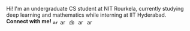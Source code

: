 Hi! I'm an undergraduate CS student at NIT Rourkela, currently studying deep learning and mathematics while interning at IIT Hyderabad.  <br>
**Connect with me!** <a href="https://linkedin.com/in/arnavsamal" target="blank"><img align="center" src="https://raw.githubusercontent.com/rahuldkjain/github-profile-readme-generator/master/src/images/icons/Social/linked-in-alt.svg" alt="arnavsamal" height="12" width="16" /></a> <a href="https://kaggle.com/arnavs19" target="blank"><img align="center" src="https://raw.githubusercontent.com/rahuldkjain/github-profile-readme-generator/master/src/images/icons/Social/kaggle.svg" alt="arnavs19" height="15" width="20" /></a> <a href="https://medium.com/@arnavsamal" target="blank"><img align="center" src="https://raw.githubusercontent.com/rahuldkjain/github-profile-readme-generator/master/src/images/icons/Social/medium.svg" alt="@arnavsamal" height="15" width="20" /></a> <a href="https://www.leetcode.com/arnavs04" target="blank"><img align="center" src="https://raw.githubusercontent.com/rahuldkjain/github-profile-readme-generator/master/src/images/icons/Social/leet-code.svg" alt="arnavs04" height="15" width="20" /></a> <a href="https://www.codechef.com/users/arnavs04" target="blank"><img align="center" src="https://cdn.jsdelivr.net/npm/simple-icons@3.1.0/icons/codechef.svg" alt="arnavs04" height="15" width="20" /></a> </p>

